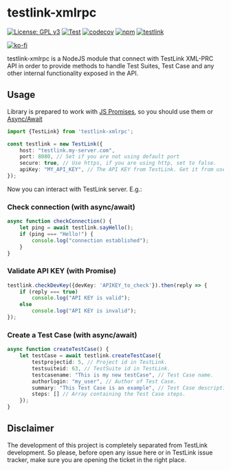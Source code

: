 # testlink-xmlrpc

[![License: GPL v3](https://img.shields.io/badge/License-GPL%20v3-blue.svg)](https://www.gnu.org/licenses/gpl-3.0)
[![Test](https://github.com/Nyaran/testlink-xmlrpc/actions/workflows/test.yml/badge.svg)](https://github.com/Nyaran/testlink-xmlrpc/actions/workflows/test.yml)
[![codecov](https://codecov.io/gh/Nyaran/testlink-xmlrpc/branch/main/graph/badge.svg?token=JAAQ2DCW9D)](https://codecov.io/gh/Nyaran/testlink-xmlrpc)
[![npm](https://img.shields.io/npm/dw/testlink-xmlrpc)](https://www.npmjs.com/package/testlink-xmlrpc)
[![testlink](https://img.shields.io/badge/TestLink-1.9.20-blue)](https://testlink.org)

[![ko-fi](https://img.shields.io/badge/buy%20me%20a%20coffee-donate-yellow.svg)](https://ko-fi.com/nyaran)

testlink-xmlrpc is a NodeJS module that connect with TestLink XML-PRC API in order to provide methods to handle Test Suites, Test Case and any other internal functionality exposed in the API.

## Usage

Library is prepared to work with [JS Promises](https://developer.mozilla.org/en-US/docs/Web/JavaScript/Reference/Global_Objects/Promise), so you should use them or [Async/Await](https://developer.mozilla.org/en-US/docs/Web/JavaScript/Reference/Statements/async_function)
````typescript
import {TestLink} from 'testlink-xmlrpc';

const testlink = new TestLink({
    host: "testlink.my-server.com",
    port: 8080, // Set if you are not using default port
    secure: true, // Use https, if you are using http, set to false.
    apiKey: "MY_API_KEY", // The API KEY from TestLink. Get it from user profile.
});
````

Now you can interact with TestLink server. E.g.:

### Check connection (with async/await)
````typescript
async function checkConnection() {
    let ping = await testlink.sayHello();
    if (ping === "Hello!") {
        console.log("connection established");
    }
}
````
### Validate API KEY (with Promise)
````typescript
testlink.checkDevKey({devKey: 'APIKEY_to_check'}).then(reply => {
    if (reply === true)
        console.log("API KEY is valid");
    else
        console.log("API KEY is invalid");
});
````
### Create a Test Case (with async/await)
````typescript
async function createTestCase() {
    let testCase = await testlink.createTestCase({
        testprojectid: 5, // Project id in TestLink.
        testsuiteid: 63, // TestSuite id in TestLink.
        testcasename: "This is my new testCase", // Test Case name.
        authorlogin: "my_user", // Author of Test Case.
        summary: "This Test Case is an example", // Test Case description.
        steps: [] // Array containing the Test Case steps.
    });
}
````

## Disclaimer
The development of this project is completely separated from TestLink development. So please, before open any issue here or in TestLink issue tracker, make sure you are opening the ticket in the right place.
